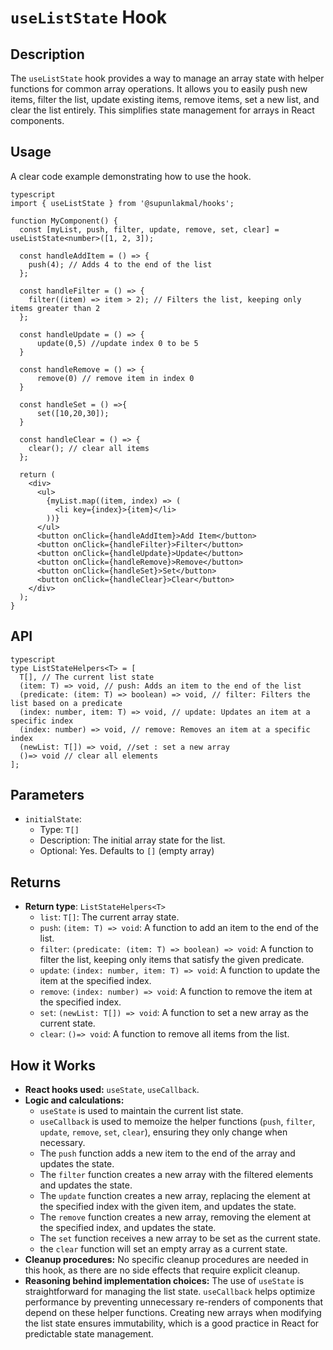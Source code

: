 # `useListState` Hook

## Description

The `useListState` hook provides a way to manage an array state with helper functions for common array operations. It allows you to easily push new items, filter the list, update existing items, remove items, set a new list, and clear the list entirely. This simplifies state management for arrays in React components.

## Usage

A clear code example demonstrating how to use the hook.
```
typescript
import { useListState } from '@supunlakmal/hooks';

function MyComponent() {
  const [myList, push, filter, update, remove, set, clear] = useListState<number>([1, 2, 3]);

  const handleAddItem = () => {
    push(4); // Adds 4 to the end of the list
  };

  const handleFilter = () => {
    filter((item) => item > 2); // Filters the list, keeping only items greater than 2
  };

  const handleUpdate = () => {
      update(0,5) //update index 0 to be 5
  }

  const handleRemove = () => {
      remove(0) // remove item in index 0
  }

  const handleSet = () =>{
      set([10,20,30]);
  }

  const handleClear = () => {
    clear(); // clear all items
  };

  return (
    <div>
      <ul>
        {myList.map((item, index) => (
          <li key={index}>{item}</li>
        ))}
      </ul>
      <button onClick={handleAddItem}>Add Item</button>
      <button onClick={handleFilter}>Filter</button>
      <button onClick={handleUpdate}>Update</button>
      <button onClick={handleRemove}>Remove</button>
      <button onClick={handleSet}>Set</button>
      <button onClick={handleClear}>Clear</button>
    </div>
  );
}
```
## API
```
typescript
type ListStateHelpers<T> = [
  T[], // The current list state
  (item: T) => void, // push: Adds an item to the end of the list
  (predicate: (item: T) => boolean) => void, // filter: Filters the list based on a predicate
  (index: number, item: T) => void, // update: Updates an item at a specific index
  (index: number) => void, // remove: Removes an item at a specific index
  (newList: T[]) => void, //set : set a new array
  ()=> void // clear all elements
];
```
## Parameters

-   `initialState`:
    -   Type: `T[]`
    -   Description: The initial array state for the list.
    -   Optional: Yes. Defaults to `[]` (empty array)

## Returns

-   **Return type**: `ListStateHelpers<T>`
    -   `list`: `T[]`: The current array state.
    -   `push`: `(item: T) => void`: A function to add an item to the end of the list.
    -   `filter`: `(predicate: (item: T) => boolean) => void`: A function to filter the list, keeping only items that satisfy the given predicate.
    -   `update`: `(index: number, item: T) => void`: A function to update the item at the specified index.
    -   `remove`: `(index: number) => void`: A function to remove the item at the specified index.
    - `set`: `(newList: T[]) => void`: A function to set a new array as the current state.
    - `clear`: `()=> void`: A function to remove all items from the list.

## How it Works

-   **React hooks used:** `useState`, `useCallback`.
-   **Logic and calculations:**
    -   `useState` is used to maintain the current list state.
    -   `useCallback` is used to memoize the helper functions (`push`, `filter`, `update`, `remove`, `set`, `clear`), ensuring they only change when necessary.
    - The `push` function adds a new item to the end of the array and updates the state.
    - The `filter` function creates a new array with the filtered elements and updates the state.
    - The `update` function creates a new array, replacing the element at the specified index with the given item, and updates the state.
    - The `remove` function creates a new array, removing the element at the specified index, and updates the state.
    - The `set` function receives a new array to be set as the current state.
    - the `clear` function will set an empty array as a current state.
-   **Cleanup procedures:** No specific cleanup procedures are needed in this hook, as there are no side effects that require explicit cleanup.
-   **Reasoning behind implementation choices:** The use of `useState` is straightforward for managing the list state. `useCallback` helps optimize performance by preventing unnecessary re-renders of components that depend on these helper functions. Creating new arrays when modifying the list state ensures immutability, which is a good practice in React for predictable state management.